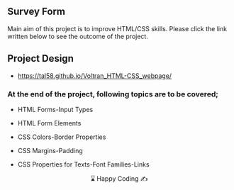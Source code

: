 
## Survey Form

Main aim of this project is to improve HTML/CSS skills. Please click the link written below to see the outcome of the project.

## Project Design

- <a href="https://tal58.github.io/Voltran_HTML-CSS_webpage/">https://tal58.github.io/Voltran_HTML-CSS_webpage/<a>

### At the end of the project, following topics are to be covered;

- HTML Forms-Input Types 

- HTML Form Elements

- CSS Colors-Border Properties

- CSS Margins-Padding

- CSS Properties for Texts-Font Families-Links


<center> ⌛ Happy Coding  ✍ </center>
